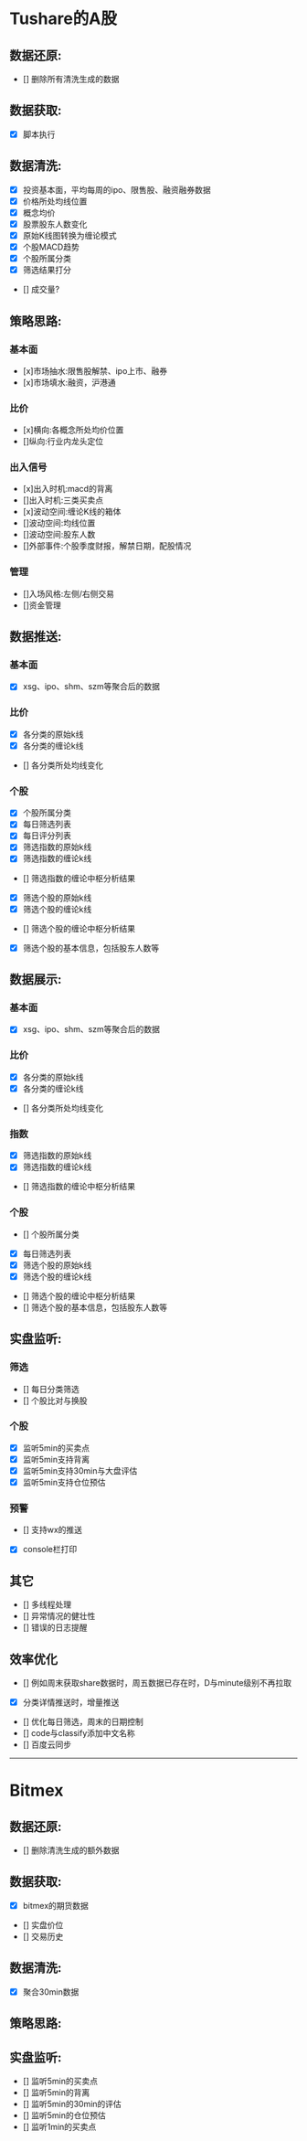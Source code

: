 # Tushare的A股
## 数据还原:
* [] 删除所有清洗生成的数据

## 数据获取:
* [x] 脚本执行

## 数据清洗:
* [x] 投资基本面，平均每周的ipo、限售股、融资融券数据
* [x] 价格所处均线位置
* [x] 概念均价
* [x] 股票股东人数变化
* [x] 原始K线图转换为缠论模式
* [x] 个股MACD趋势
* [x] 个股所属分类 
* [x] 筛选结果打分 
* [] 成交量?

## 策略思路:
### 基本面
* [x]市场抽水:限售股解禁、ipo上市、融券
* [x]市场填水:融资，沪港通
### 比价
* [x]横向:各概念所处均价位置
* []纵向:行业内龙头定位
### 出入信号
* [x]出入时机:macd的背离
* []出入时机:三类买卖点
* [x]波动空间:缠论K线的箱体
* []波动空间:均线位置
* []波动空间:股东人数
* []外部事件:个股季度财报，解禁日期，配股情况
### 管理
* []入场风格:左侧/右侧交易
* []资金管理

## 数据推送:
### 基本面
* [x] xsg、ipo、shm、szm等聚合后的数据 
### 比价
* [x] 各分类的原始k线
* [x] 各分类的缠论k线
* [] 各分类所处均线变化
### 个股
* [x] 个股所属分类 
* [x] 每日筛选列表
* [x] 每日评分列表
* [x] 筛选指数的原始k线
* [x] 筛选指数的缠论k线
* [] 筛选指数的缠论中枢分析结果
* [x] 筛选个股的原始k线
* [x] 筛选个股的缠论k线
* [] 筛选个股的缠论中枢分析结果
* [x] 筛选个股的基本信息，包括股东人数等

## 数据展示:
### 基本面
* [x] xsg、ipo、shm、szm等聚合后的数据 
### 比价
* [x] 各分类的原始k线
* [x] 各分类的缠论k线
* [] 各分类所处均线变化
### 指数
* [x] 筛选指数的原始k线
* [x] 筛选指数的缠论k线
* [] 筛选指数的缠论中枢分析结果
### 个股
* [] 个股所属分类 
* [x] 每日筛选列表
* [x] 筛选个股的原始k线
* [x] 筛选个股的缠论k线
* [] 筛选个股的缠论中枢分析结果
* [] 筛选个股的基本信息，包括股东人数等

## 实盘监听:
### 筛选
* [] 每日分类筛选
* [] 个股比对与换股 
### 个股
* [x] 监听5min的买卖点
* [x] 监听5min支持背离
* [x] 监听5min支持30min与大盘评估
* [x] 监听5min支持仓位预估
### 预警
* [] 支持wx的推送
* [x] console栏打印

## 其它
* [] 多线程处理
* [] 异常情况的健壮性
* [] 错误的日志提醒
## 效率优化
* [] 例如周末获取share数据时，周五数据已存在时，D与minute级别不再拉取
* [x] 分类详情推送时，增量推送
* [] 优化每日筛选，周末的日期控制
* [] code与classify添加中文名称 
* [] 百度云同步

--------------------------
# Bitmex
## 数据还原:
* [] 删除清洗生成的额外数据
## 数据获取:
* [x] bitmex的期货数据
* [] 实盘价位
* [] 交易历史 
## 数据清洗:
* [x] 聚合30min数据
## 策略思路:
## 实盘监听:
* [] 监听5min的买卖点
* [] 监听5min的背离
* [] 监听5min的30min的评估
* [] 监听5min的仓位预估
* [] 监听1min的买卖点
